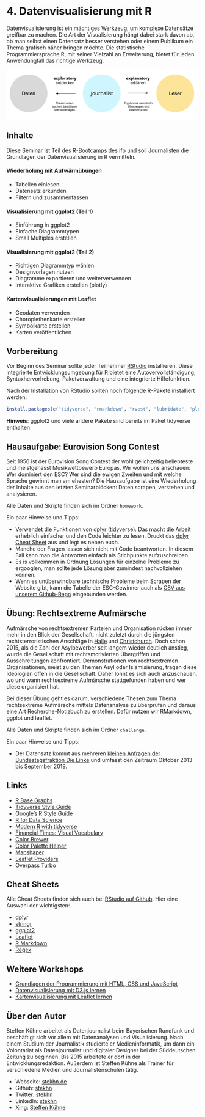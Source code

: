 # 4. Datenvisualisierung mit R

Datenvisualisierung ist ein mächtiges Werkzeug, um komplexe Datensätze greifbar zu machen. Die Art der Visualisierung hängt dabei stark davon ab, ob man selbst einen Datensatz besser verstehen oder einem Publikum ein Thema grafisch näher bringen möchte. Die statistische Programmiersprache R, mit seiner Vielzahl an Erweiterung, bietet für jeden Anwendungfall das richtige Werkzeug.

![Explorative und erklärende Datenvisualisierung](preview.png?raw=true)

## Inhalte

Diese Seminar ist Teil des [R-Bootcamps](https://journalistenschule-ifp.de/seminardetails/950) des ifp und soll Journalisten die Grundlagen der Datenvisualisierung in R vermitteln.

#### Wiederholung mit Aufwärmübungen

- Tabellen einlesen
- Datensatz erkunden
- Filtern und zusammenfassen

#### Visualisierung mit ggplot2 (Teil 1)

- Einführung in ggplot2
- Einfache Diagrammtypen
- Small Multiples erstellen

#### Visualisierung mit ggplot2 (Teil  2)

- Richtigen Diagrammtyp wählen
- Designvorlagen nutzen
- Diagramme exportieren und weiterverwenden
- Interaktive Grafiken erstellen (plotly)

#### Kartenvisualisierungen mit Leaflet

- Geodaten verwenden
- Choroplethenkarte erstellen
- Symbolkarte erstellen
- Karten veröffentlichen

## Vorbereitung

Vor Beginn des Seminar sollte jeder Teilnehmer [RStudio](https://rstudio.com/products/rstudio/download/#download) installieren. Diese integrierte Entwicklungsumgebung für R bietet eine Autovervollständigung, Syntaxhervorhebung, Paketverwaltung und eine integrierte Hilfefunktion.

Nach der Installation von RStudio sollten noch folgende R-Pakete installiert werden:

```r
install.packages(c("tidyverse", "rmarkdown", "rvest", "lubridate", "plotly", "leaflet"))
```

**Hinweis**: ggplot2 und viele andere Pakete sind bereits im Paket tidyverse enthalten.

## Hausaufgabe: Eurovision Song Contest

Seit 1956 ist der Eurovision Song Contest der wohl gelichzeitig beliebteste und meistgehasst Musikwettbewerb Europas. Wir wollen uns anschauen: Wer dominiert den ESC? Wer sind die ewigen Zweiten und mit welche Sprache gewinnt man am ehesten? Die Hausaufgabe ist eine Wiederholung der Inhalte aus den letzten Seminarblöcken: Daten scrapen, verstehen und analysieren.

Alle Daten und Skripte finden sich im Ordner `homework`.

Ein paar Hinweise und Tipps:

- Verwendet die Funktionen von dplyr (tidyverse). Das macht die Arbeit erheblich einfacher und den Code leichter zu lesen. Druckt das [dplyr Cheat Sheet](https://github.com/rstudio/cheatsheets/blob/master/data-transformation.pdf) aus und legt es neben euch.
- Manche der Fragen lassen sich nicht mit Code beantworten. In diesem Fall kann man die Antworten einfach als Stichpunkte aufzuschreiben.
- Es is vollkommen in Ordnung Lösungen für einzelne Probleme zu ergooglen, man sollte jede Lösung aber zumindest nachvollziehen können.
- Wenn es unüberwindbare technische Probleme beim Scrapen der Website gibt, kann die Tabelle der ESC-Gewinner auch als [CSV aus unserem Github-Repo](data/esc_winners.csv) eingebunden werden.

## Übung: Rechtsextreme Aufmärsche

Aufmärsche von rechtsextremen Parteien und Organisation rücken immer mehr in den Blick der Gesellschaft, nicht zuletzt durch die jüngsten rechtsterroristischen Anschläge in [Halle](https://de.wikipedia.org/wiki/Anschlag_in_Halle_(Saale)_2019) und [Christchurch](https://de.wikipedia.org/wiki/Terroranschlag_auf_zwei_Moscheen_in_Christchurch). Doch schon 2015, als die Zahl der Asylbewerber seit langem wieder deutlich anstieg, wurde die Gesellschaft mit rechtsmotivierten Übergriffen und Ausschreitungen konfrontiert. Demonstrationen von rechtsextremen Organisationen, meist zu den Themen Asyl oder Islamisierung, tragen diese Ideologien offen in die Gesellschaft. Daher lohnt es sich auch anzuschauen, wo und wann rechtsextreme Aufmärsche stattgefunden haben und wer diese organisiert hat.

Bei dieser Übung geht es darum, verschiedene Thesen zum Thema rechtsextreme Aufmärsche mittels Datenanalyse zu überprüfen und daraus eine Art Recherche-Notizbuch zu erstellen. Dafür nutzen wir RMarkdown, ggplot und leaflet.

Alle Daten und Skripte finden sich im Ordner `challenge`.

Ein paar Hinweise und Tipps:

- Der Datensatz kommt aus mehreren [kleinen Anfragen der Bundestagsfraktion Die Linke](https://kleineanfragen.de/search?q=%22rechtsextreme+aufm%C3%A4rsche+im%22+body%3ABT&sort=published_at%3Adesc) und umfasst den Zeitraum Oktober 2013 bis September 2019.

## Links

- [R Base Graphs](http://www.sthda.com/english/wiki/r-base-graphs)
- [Tidyverse Style Guide](https://style.tidyverse.org/)
- [Google’s R Style Guide](https://google.github.io/styleguide/Rguide.html)
- [R for Data Science](https://r4ds.had.co.nz/introduction.html)
- [Modern R with tidyverse](https://b-rodrigues.github.io/modern_R/)
- [Financial Times: Visual Vocabulary](https://github.com/ft-interactive/chart-doctor/blob/master/visual-vocabulary/Visual-vocabulary.pdf)
- [Color Brewer](http://colorbrewer2.org/#type=sequential&scheme=BuGn&n=3)
- [Color Palette Helper](https://gka.github.io/palettes)
- [Mapshaper](https://mapshaper.org/)
- [Leaflet Providers](https://leaflet-extras.github.io/leaflet-providers/preview/index.html)
- [Overpass Turbo](https://overpass-turbo.eu/)

## Cheat Sheets

Alle Cheat Sheets finden sich auch bei [RStudio auf Github](https://github.com/rstudio/cheatsheets). Hier eine Auswahl der wichtigsten:

- [dplyr](https://github.com/rstudio/cheatsheets/blob/master/data-transformation.pdf)
- [stringr](https://github.com/rstudio/cheatsheets/blob/master/strings.pdf)
- [ggplot2](https://github.com/rstudio/cheatsheets/blob/master/data-visualization-2.1.pdf)
- [Leaflet](https://github.com/rstudio/cheatsheets/blob/master/leaflet.pdf)
- [R Markdown](https://github.com/rstudio/cheatsheets/blob/master/rmarkdown-2.0.pdf)
- [Regex](https://github.com/rstudio/cheatsheets/blob/master/regex.pdf)

## Weitere Workshops

- [Grundlagen der Programmierung mit HTML, CSS und JavaScript](https://github.com/stekhn/programming-workshop/)
- [Datenvisualisierung mit D3.js lernen](https://github.com/stekhn/d3-workshop)
- [Kartenvisualisierung mit Leaflet lernen](https://github.com/stekhn/leaflet-workshop)

## Über den Autor

Steffen Kühne arbeitet als Datenjournalist beim Bayerischen Rundfunk und beschäftigt sich vor allem mit Datenanalysen und Visualisierung. Nach einem Studium der Journalistik studierte er Medieninformatik, um dann ein Volontariat als Datenjournalist und digitaler Designer bei der Süddeutschen Zeitung zu beginnen. Bis 2015 arbeitete er dort in der Entwicklungsredaktion. Außerdem ist Steffen Kühne als Trainer für verschiedene Medien und Journalistenschulen tätig.

- Webseite: [stekhn.de](https://stekhn.de)
- Github: [stekhn](https://github.com/stekhn)
- Twitter: [stekhn](https://twitter.com/stekhn)
- LinkedIn: [stekhn](https://www.linkedin.com/in/stekhn/)
- Xing: [Steffen Kühne](https://www.xing.com/profile/Steffen_Kuehne11/cv)
